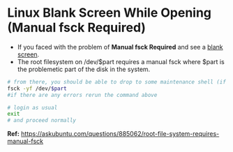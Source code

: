 # Linux Blank Screen While Opening (Manual fsck Required)

- If you faced with the problem of **Manual fsck Required** and see a [blank screen](./img/manual.fsck.required.jpg).
- The root filesystem on /dev/$part requires a manual fsck where $part is the problemetic part of the disk in the system.

```bash
# from there, you should be able to drop to some maintenance shell (if not already opened)
fsck -yf /dev/$part
#if there are any errors rerun the command above

# login as usual
exit
# and proceed normally
```

**Ref:** https://askubuntu.com/questions/885062/root-file-system-requires-manual-fsck
